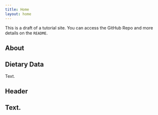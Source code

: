 ```yaml
---
title: Home
layout: home
---
```


This is a draft of a tutorial site. You can access the GitHub Repo and more details on the `README`.

## About

## Dietary Data
Text.

## Header
Text.
----

[^1]: [It can take up to 10 minutes for changes to your site to publish after you push the changes to GitHub](https://docs.github.com/en/pages/setting-up-a-github-pages-site-with-jekyll/creating-a-github-pages-site-with-jekyll#creating-your-site).

[README]: [https://github.com/just-the-docs/just-the-docs-template/blob/main/README.md](https://github.com/SWi1/demo/blob/main/README.md)
